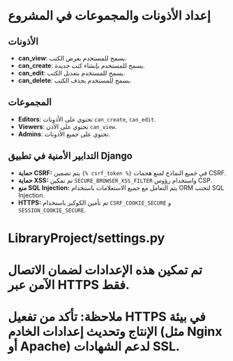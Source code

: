 # إعداد الأذونات والمجموعات في المشروع
## الأذونات
- **can_view**: يسمح للمستخدم بعرض الكتب.
- **can_create**: يسمح للمستخدم بإنشاء كتب جديدة.
- **can_edit**: يسمح للمستخدم بتعديل الكتب.
- **can_delete**: يسمح للمستخدم بحذف الكتب.

## المجموعات
- **Editors**: تحتوي على الأذونات `can_create`, `can_edit`.
- **Viewers**: تحتوي على الأذن `can_view`.
- **Admins**: تحتوي على جميع الأذونات.
## التدابير الأمنية في تطبيق Django

- **حماية CSRF:** يتم تضمين `{% csrf_token %}` في جميع النماذج لمنع هجمات CSRF.
- **حماية XSS:** تم تمكين `SECURE_BROWSER_XSS_FILTER` واستخدام رؤوس CSP.
- **منع SQL Injection:** يتم التعامل مع جميع الاستعلامات باستخدام ORM لتجنب SQL Injection.
- **HTTPS:** تم تأمين الكوكيز باستخدام `CSRF_COOKIE_SECURE` و `SESSION_COOKIE_SECURE`.
# LibraryProject/settings.py

# تم تمكين هذه الإعدادات لضمان الاتصال الآمن عبر HTTPS فقط.
# ملاحظة: تأكد من تفعيل HTTPS في بيئة الإنتاج وتحديث إعدادات الخادم (مثل Nginx أو Apache) لدعم الشهادات SSL.

